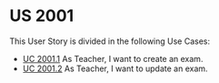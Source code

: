 # US 2001

This User Story is divided in the following Use Cases:
  - [UC 2001.1](readme-createExam.md) As Teacher, I want to create an exam.
  - [UC 2001.2](readme-updateExam.md) As Teacher, I want to update an exam.
